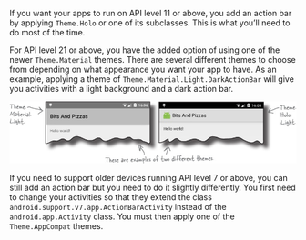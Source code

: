 If you want your apps to run on API level 11 or above, you add an action bar by applying `Theme.Holo` or one of its subclasses. This is what you’ll need to do most of the time. 

For API level 21 or above, you have the added option of using one of the newer `Theme.Material` themes. There are several different themes to choose from depending on what appearance you want your app to have. As an example, applying a theme of `Theme.Material.Light.DarkActionBar` will give you activities with a light background and a dark action bar.


![](.guides/img/4.png)

If you need to support older devices running API level 7 or above, you can still add an action bar but you need to do it slightly differently. You first need to change your activities so that they extend the class `android.support.v7.app.ActionBarActivity` instead of the `android.app.Activity` class. You must then apply one of the `Theme.AppCompat` themes.
